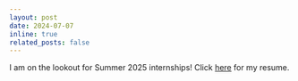 ```yaml
---
layout: post
date: 2024-07-07
inline: true
related_posts: false
---
```


I am on the lookout for Summer 2025 internships! Click [here](assets/pdf/KwanHoRyanChan-Resume-SummerInternship2025.pdf) for my resume. 
